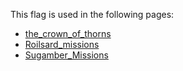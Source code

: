 This flag is used in the following pages:
 - [the_crown_of_thorns](../events/the_crown_of_thorns.md)
 - [Roilsard_missions](../missions/Roilsard_missions.md)
 - [Sugamber_Missions](../missions/Sugamber_Missions.md)

